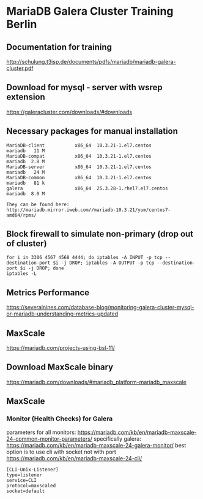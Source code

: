 # MariaDB Galera Cluster Training Berlin 

## Documentation for training 
http://schulung.t3isp.de/documents/pdfs/mariadb/mariadb-galera-cluster.pdf

## Download for mysql - server with wsrep extension 
https://galeracluster.com/downloads/#downloads

## Necessary packages for manual installation 
```
MariaDB-client           x86_64  10.3.21-1.el7.centos           mariadb   11 M
MariaDB-compat           x86_64  10.3.21-1.el7.centos           mariadb  2.8 M
MariaDB-server           x86_64  10.3.21-1.el7.centos           mariadb   24 M
MariaDB-common           x86_64  10.3.21-1.el7.centos           mariadb   81 k
galera                   x86_64  25.3.28-1.rhel7.el7.centos     mariadb  8.0 M

They can be found here:
http://mariadb.mirror.iweb.com//mariadb-10.3.21/yum/centos7-amd64/rpms/
```
## Block firewall to simulate non-primary (drop out of cluster) 
```
for i in 3306 4567 4568 4444; do iptables -A INPUT -p tcp --destination-port $i -j DROP; iptables -A OUTPUT -p tcp --destination-port $i -j DROP; done
iptables -L 
```

## Metrics Performance 
https://severalnines.com/database-blog/monitoring-galera-cluster-mysql-or-mariadb-understanding-metrics-updated

## MaxScale 
https://mariadb.com/projects-using-bsl-11/

## Download MaxScale binary 
https://mariadb.com/downloads/#mariadb_platform-mariadb_maxscale

## MaxScale 

### Monitor (Health Checks) for Galera 

parameters for all monitors:
https://mariadb.com/kb/en/mariadb-maxscale-24-common-monitor-parameters/
specifically galera:
https://mariadb.com/kb/en/mariadb-maxscale-24-galera-monitor/
best option is to use cli with socket not with port 
https://mariadb.com/kb/en/mariadb-maxscale-24-cli/
```
[CLI-Unix-Listener]
type=listener
service=CLI
protocol=maxscaled
socket=default
```
